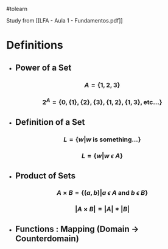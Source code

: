 #tolearn 

Study from [[LFA - Aula 1 - Fundamentos.pdf]]

# Definitions

- ## Power of a Set

### $$A  = \{1,2,3\}$$
### $$2^A  = \{0,\{1\},\{2\},\{3\}, \{1,2\}, \{1,3\}, \text{etc...}\}$$

- ## Definition of a Set

### $$L = \{w | w \text{ is something...}\}$$
### $$L = \{w | w \ \epsilon \ A\}$$

- ## Product of Sets

### $$A \times B = \{(a,b)|a \ \epsilon \ A \text{ and }  b \ \epsilon \ B\}$$
### $$|A \times B| = |A| * |B|$$

- ## Functions : Mapping (Domain $\rightarrow$ Counterdomain)